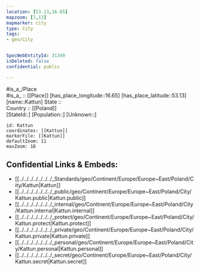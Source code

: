 ```yaml
---
location: [53.13,16.65] 
mapzoom: [7,12] 
mapmarker: city 
type: City
tags:
- geo/City


SpocWebEntityId: 31349
isDeleted: false
confidential: public

---
```

#is_a_/Place  
#is_a_ :: [[Place]] 
[has_place_longitude::16.65] 
[has_place_latitude::53.13] 
[name::Kattun] 
State ::  
Country :: [[Poland]]  
[StateId::] 
[Population::] 
[Unknown::] 


```leaflet
id: Kattun
coordinates: [[Kattun]] 
markerFile: [[Kattun]] 
defaultZoom: 11 
maxZoom: 18
```


## Confidential Links & Embeds: 
- [[../../../../../../../_Standards/geo/Continent/Europe/Europe~East/Poland/City/Kattun|Kattun]] 
- [[../../../../../../../_public/geo/Continent/Europe/Europe~East/Poland/City/Kattun.public|Kattun.public]] 
- [[../../../../../../../_internal/geo/Continent/Europe/Europe~East/Poland/City/Kattun.internal|Kattun.internal]] 
- [[../../../../../../../_protect/geo/Continent/Europe/Europe~East/Poland/City/Kattun.protect|Kattun.protect]] 
- [[../../../../../../../_private/geo/Continent/Europe/Europe~East/Poland/City/Kattun.private|Kattun.private]] 
- [[../../../../../../../_personal/geo/Continent/Europe/Europe~East/Poland/City/Kattun.personal|Kattun.personal]] 
- [[../../../../../../../_secret/geo/Continent/Europe/Europe~East/Poland/City/Kattun.secret|Kattun.secret]] 
